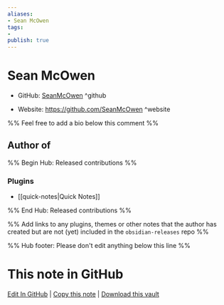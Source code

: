```yaml
---
aliases:
- Sean McOwen
tags:
- 
publish: true
---
```


# Sean McOwen

- GitHub: [SeanMcOwen](https://github.com/SeanMcOwen/) ^github
<!-- - Discord: `@` ^discord-->
- Website: <https://github.com/SeanMcOwen> ^website
<!-- - [[Publish sites|Publish site]]: <https://> ^publish-->

%% Feel free to add a bio below this comment %%


## Author of

%% Begin Hub: Released contributions %%
### Plugins
- [[quick-notes|Quick Notes]]

%% End Hub: Released contributions %%

%% Add links to any plugins, themes or other notes that the author has created but are not (yet) included in the `obsidian-releases` repo %%

<!--
### Unlisted plugins
-->

<!--
### Others
-->

<!--
## Sponsor this author
-->

<!-- - [[GitHub sponsors]]: [Sponsor @SeanMcOwen on GitHub Sponsors](https://github.com/sponsors/SeanMcOwen) ^github-sponsor-->
<!-- - [[Buy me a coffee]]: <https://> ^buy-me-a-coffee-->
<!-- - [[PayPal]]: <https://> ^paypal-->
<!-- - [[Patreon]]: <https://> ^patreon-->

<!--
## Follow this author
-->

<!-- - [[YouTube Channels|On YouTube]]: <https://> ^youtube-->
<!-- - Twitter: <https://> ^twitter-->
<!-- - ... -->

%% Hub footer: Please don't edit anything below this line %%

# This note in GitHub

<span class="git-footer">[Edit In GitHub](https://github.dev/obsidian-community/obsidian-hub/blob/main/01%20-%20Community/People/SeanMcOwen.md "git-hub-edit-note") | [Copy this note](https://raw.githubusercontent.com/obsidian-community/obsidian-hub/main/01%20-%20Community/People/SeanMcOwen.md "git-hub-copy-note") | [Download this vault](https://github.com/obsidian-community/obsidian-hub/archive/refs/heads/main.zip "git-hub-download-vault") </span>
